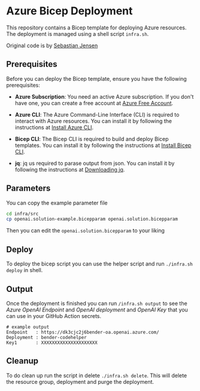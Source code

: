# Azure Bicep Deployment

This repository contains a Bicep template for deploying Azure resources. The
deployment is managed using a shell script `infra.sh`.

Original code is by
[Sebastian Jensen](https://medium.com/medialesson/deploy-an-azure-openai-service-with-llm-deployments-via-bicep-244411472d40)

## Prerequisites

Before you can deploy the Bicep template, ensure you have the following
prerequisites:

- **Azure Subscription**: You need an active Azure subscription. If you don't
  have one, you can create a free account at
  [Azure Free Account](https://azure.microsoft.com/free/).

- **Azure CLI**: The Azure Command-Line Interface (CLI) is required to interact
  with Azure resources. You can install it by following the instructions at
  [Install Azure CLI](https://docs.microsoft.com/cli/azure/install-azure-cli).

- **Bicep CLI**: The Bicep CLI is required to build and deploy Bicep templates.
  You can install it by following the instructions at
  [Install Bicep CLI](https://docs.microsoft.com/azure/azure-resource-manager/bicep/install).

- **jq**: jq us required to parase output from json. You can install it by
  following the instructions at
  [Downloading jq](<[https://docs.microsoft.com/azure/azure-resource-manager/bicep/install](https://jqlang.github.io/jq/download/)>).

## Parameters

You can copy the example parameter file

```bash
cd infra/src
cp openai.solution-example.bicepparam openai.solution.bicepparam
```

Then you can edit the `openai.solution.bicepparam` to your liking

## Deploy

To deploy the bicep script you can use the helper script and run
`./infra.sh deploy` in shell.

## Output

Once the deployment is finished you can run `/infra.sh output` to see the _Azure
OpenAI Endpoint_ and _OpenAI deployment_ and _OpenAI Key_ that you can use in
your GitHub Action secrets.

```shell
# example output
Endpoint   : https://dk3cjc2j6bender-oa.openai.azure.com/
Deployment : bender-codehelper
Key1       : XXXXXXXXXXXXXXXXXXXXX
```

## Cleanup

To do clean up run the script in delete `./infra.sh delete`. This will delete
the resource group, deployment and purge the deployment.
